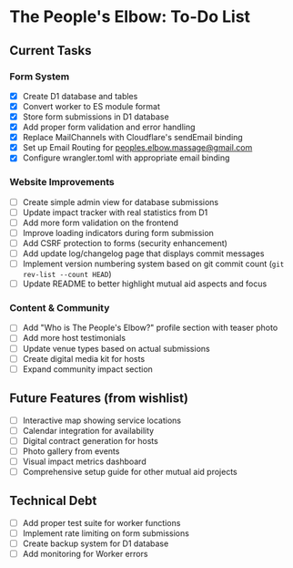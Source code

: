 # The People's Elbow: To-Do List

## Current Tasks

### Form System
- [x] Create D1 database and tables
- [x] Convert worker to ES module format
- [x] Store form submissions in D1 database
- [x] Add proper form validation and error handling
- [x] Replace MailChannels with Cloudflare's sendEmail binding
- [x] Set up Email Routing for peoples.elbow.massage@gmail.com
- [x] Configure wrangler.toml with appropriate email binding

### Website Improvements
- [ ] Create simple admin view for database submissions
- [ ] Update impact tracker with real statistics from D1
- [ ] Add more form validation on the frontend
- [ ] Improve loading indicators during form submission
- [ ] Add CSRF protection to forms (security enhancement)
- [ ] Add update log/changelog page that displays commit messages
- [ ] Implement version numbering system based on git commit count (`git rev-list --count HEAD`)
- [ ] Update README to better highlight mutual aid aspects and focus

### Content & Community
- [ ] Add "Who is The People's Elbow?" profile section with teaser photo
- [ ] Add more host testimonials
- [ ] Update venue types based on actual submissions
- [ ] Create digital media kit for hosts
- [ ] Expand community impact section

## Future Features (from wishlist)
- [ ] Interactive map showing service locations
- [ ] Calendar integration for availability
- [ ] Digital contract generation for hosts
- [ ] Photo gallery from events
- [ ] Visual impact metrics dashboard
- [ ] Comprehensive setup guide for other mutual aid projects

## Technical Debt
- [ ] Add proper test suite for worker functions
- [ ] Implement rate limiting on form submissions
- [ ] Create backup system for D1 database
- [ ] Add monitoring for Worker errors
